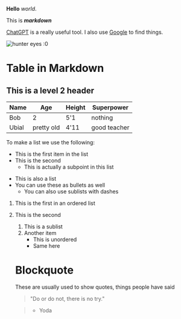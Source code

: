 **Hello** _world_.

This is **_markdown_**

[ChatGPT](https://chat.openai.com) is a really useful tool. I also use [Google](https://google.com) to find things.

![hunter eyes :0](https://www.thehappycatsite.com/wp-content/uploads/2017/03/large-breed.jpg)

# Table in Markdown

## This is a level 2 header

Name            | Age     | Height     | Superpower
---             |---      |---         |---
Bob             |2        |5'1         |nothing
Ubial           |pretty old       |4'11        |good teacher

To make a list we use the following:

* This is the first item in the list
* This is the second
    * This is actually a subpoint in this list

- This is also a list
- You can use these as bullets as well
    - You can also use sublists with dashes

1. This is the first in an ordered list
2. This is the second
    1. This is a sublist
    2. Another item
        - This is unordered
        - Same here

    # Blockquote

    These are usually used to show quotes, things people have said

    > "Do or do not, there is no try."
    
    > - Yoda
